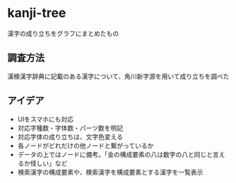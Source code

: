 # kanji-tree
漢字の成り立ちをグラフにまとめたもの

## 調査方法
漢検漢字辞典に記載のある漢字について、角川新字源を用いて成り立ちを調べた

## アイデア
- UIをスマホにも対応
- 対応字種数・字体数・パーツ数を明記
- 対応字体の成り立ちは、文字色変える
- 各ノードがどれだけの他ノードと繋がっているか
- データの上ではノードに備考。「金の構成要素の八は数字の八と同じと言えるか怪しい」など
- 検索漢字の構成要素や、検索漢字を構成要素とする漢字を一覧表示
